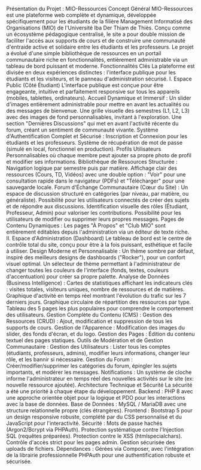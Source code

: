 Présentation du Projet : MIO-Ressources
Concept Général
MIO-Ressources est une plateforme web complète et dynamique, développée spécifiquement pour les étudiants de la filière Management Informatisé des Organisations (MIO) de l'Université Iba Der Thiam de Thiès. Conçu comme un écosystème pédagogique centralisé, le site a pour double mission de faciliter l'accès aux supports de cours et de construire une communauté d'entraide active et solidaire entre les étudiants et les professeurs.
Le projet a évolué d'une simple bibliothèque de ressources en un portail communautaire riche en fonctionnalités, entièrement administrable via un tableau de bord puissant et moderne.
Fonctionnalités Clés
La plateforme est divisée en deux expériences distinctes : l'interface publique pour les étudiants et les visiteurs, et le panneau d'administration sécurisé.
I. Espace Public (Côté Étudiant)
L'interface publique est conçue pour être engageante, intuitive et parfaitement responsive sur tous les appareils (mobiles, tablettes, ordinateurs).
Accueil Dynamique et Immersif :
Un slider d'images entièrement administrable pour mettre en avant les actualités ou des messages de bienvenue.
Une grille visuelle des semestres (L1, L2, L3) avec des images de fond personnalisables, invitant à l'exploration.
Une section "Dernières Discussions" qui met en avant l'activité récente du forum, créant un sentiment de communauté vivante.
Système d'Authentification Complet et Sécurisé :
Inscription et Connexion pour les étudiants et les professeurs.
Système de récupération de mot de passe (simulé en local, fonctionnel en production).
Profils Utilisateurs Personnalisables où chaque membre peut ajouter sa propre photo de profil et modifier ses informations.
Bibliothèque de Ressources Structurée :
Navigation logique par semestre puis par matière.
Affichage clair des ressources (Cours, TD, Vidéos) avec une double option : "Voir" pour une consultation rapide dans le navigateur (PDFs) et "Télécharger" pour une sauvegarde locale.
Forum d'Échange Communautaire (Cœur du Site) :
Un espace de discussion structuré en catégories (par niveau, par matière, ou généraliste).
Possibilité pour les utilisateurs connectés de créer des sujets et de répondre aux discussions.
Identification visuelle des rôles (Étudiant, Professeur, Admin) pour valoriser les contributions.
Possibilité pour les utilisateurs de modifier ou supprimer leurs propres messages.
Pages de Contenu Dynamiques :
Les pages "À Propos" et "Club MIO" sont entièrement éditables depuis l'administration via un éditeur de texte riche.
II. Espace d'Administration (Dashboard)
Le tableau de bord est le centre de contrôle total du site, conçu pour être à la fois puissant, esthétique et facile à utiliser.
Design Moderne et Personnalisable :
Un thème sombre par défaut, inspiré des meilleurs designs de dashboards ("Rocker"), pour un confort visuel optimal.
Un sélecteur de thème permettant à l'administrateur de changer toutes les couleurs de l'interface (fonds, textes, couleurs d'accentuation) pour créer sa propre palette.
Analyse de Données (Business Intelligence) :
Cartes de statistiques affichant les indicateurs clés : visites totales, visiteurs uniques, nombre de ressources et de matières.
Graphique d'activité en temps réel montrant l'évolution du trafic sur les 7 derniers jours.
Graphique circulaire de répartition des ressources par type.
Tableau des 5 pages les plus populaires pour comprendre le comportement des utilisateurs.
Gestion Complète du Contenu (CMS) :
Gestion des Ressources (CRUD) : Ajout, modification et suppression de tous les supports de cours.
Gestion de l'Apparence : Modification des images du slider, des fonds d'écran, et du logo.
Gestion des Pages : Édition du contenu textuel des pages statiques.
Outils de Modération et de Gestion Communautaire :
Gestion des Utilisateurs : Lister tous les comptes (étudiants, professeurs, admins), modifier leurs informations, changer leur rôle, et les bannir si nécessaire.
Gestion du Forum : Créer/modifier/supprimer les catégories du forum, épingler les sujets importants, et modérer les messages.
Notifications : Un système de cloche informe l'administrateur en temps réel des nouvelles activités sur le site (ex: nouvelle ressource ajoutée).
Architecture Technique et Sécurité
La sécurité a été une priorité à chaque étape du développement.
Backend : PHP 8 avec une approche orientée objet pour la logique et PDO pour les interactions avec la base de données.
Base de Données : MySQL / MariaDB avec une structure relationnelle propre (clés étrangères).
Frontend : Bootstrap 5 pour un design responsive robuste, complété par du CSS personnalisé et du JavaScript pour l'interactivité.
Sécurité :
Mots de passe hachés (Argon2/Bcrypt via PHPAuth).
Protection systématique contre l'Injection SQL (requêtes préparées).
Protection contre le XSS (htmlspecialchars).
Contrôle d'accès strict pour les pages admin.
Gestion sécurisée des uploads de fichiers.
Dépendances : Gérées via Composer, avec l'intégration de la librairie professionnelle PHPAuth pour une authentification robuste et sécurisée.

